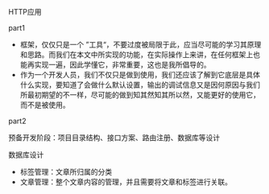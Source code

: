 HTTP应用

part1

- 框架，仅仅只是一个 ”工具“，不要过度被局限于此，应当尽可能的学习其原理和思路。而我们在本文中所实现的功能，在实际操作上来讲，在任何框架上也能再实现一遍，因此学懂它，非常重要，这也是我所倡导的。
- 作为一个开发人员，我们不仅只是做到使用，我们还应该了解到它底层是具体什么实现，要知道了会做什么默认设置，输出的调试信息又是因何原因与我们所最初期望的不一样，尽可能的做到知其然知其所以然，又能更好的使用它，而不是被使用。


part2

预备开发阶段：项目目录结构、接口方案、路由注册、数据库等设计

数据库设计
- 标签管理：文章所归属的分类
- 文章管理：整个文章内容的管理，并且需要将文章和标签进行关联。



